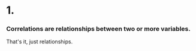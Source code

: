 # 1.
### Correlations are relationships between two or more variables.  
That's it, just relationships.  